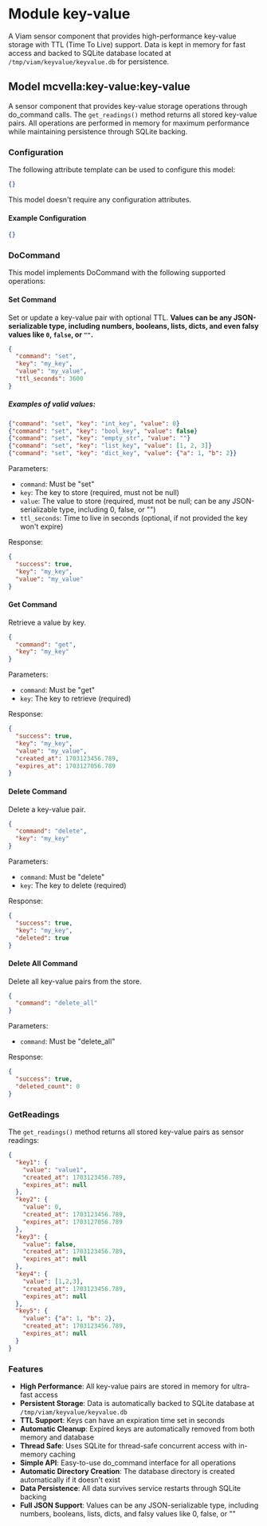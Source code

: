 # Module key-value 

A Viam sensor component that provides high-performance key-value storage with TTL (Time To Live) support. Data is kept in memory for fast access and backed to SQLite database located at `/tmp/viam/keyvalue/keyvalue.db` for persistence.

## Model mcvella:key-value:key-value

A sensor component that provides key-value storage operations through do_command calls. The `get_readings()` method returns all stored key-value pairs. All operations are performed in memory for maximum performance while maintaining persistence through SQLite backing.

### Configuration
The following attribute template can be used to configure this model:

```json
{}
```

This model doesn't require any configuration attributes.

#### Example Configuration

```json
{}
```

### DoCommand

This model implements DoCommand with the following supported operations:

#### Set Command
Set or update a key-value pair with optional TTL. **Values can be any JSON-serializable type, including numbers, booleans, lists, dicts, and even falsy values like `0`, `false`, or `""`.**

```json
{
  "command": "set",
  "key": "my_key",
  "value": "my_value",
  "ttl_seconds": 3600
}
```

##### Examples of valid values:
```json
{"command": "set", "key": "int_key", "value": 0}
{"command": "set", "key": "bool_key", "value": false}
{"command": "set", "key": "empty_str", "value": ""}
{"command": "set", "key": "list_key", "value": [1, 2, 3]}
{"command": "set", "key": "dict_key", "value": {"a": 1, "b": 2}}
```

Parameters:
- `command`: Must be "set"
- `key`: The key to store (required, must not be null)
- `value`: The value to store (required, must not be null; can be any JSON-serializable type, including 0, false, or "")
- `ttl_seconds`: Time to live in seconds (optional, if not provided the key won't expire)

Response:
```json
{
  "success": true,
  "key": "my_key",
  "value": "my_value"
}
```

#### Get Command
Retrieve a value by key.

```json
{
  "command": "get",
  "key": "my_key"
}
```

Parameters:
- `command`: Must be "get"
- `key`: The key to retrieve (required)

Response:
```json
{
  "success": true,
  "key": "my_key",
  "value": "my_value",
  "created_at": 1703123456.789,
  "expires_at": 1703127056.789
}
```

#### Delete Command
Delete a key-value pair.

```json
{
  "command": "delete",
  "key": "my_key"
}
```

Parameters:
- `command`: Must be "delete"
- `key`: The key to delete (required)

Response:
```json
{
  "success": true,
  "key": "my_key",
  "deleted": true
}
```

#### Delete All Command
Delete all key-value pairs from the store.

```json
{
  "command": "delete_all"
}
```

Parameters:
- `command`: Must be "delete_all"

Response:
```json
{
  "success": true,
  "deleted_count": 0
}
```

### GetReadings

The `get_readings()` method returns all stored key-value pairs as sensor readings:

```json
{
  "key1": {
    "value": "value1",
    "created_at": 1703123456.789,
    "expires_at": null
  },
  "key2": {
    "value": 0, 
    "created_at": 1703123456.789,
    "expires_at": 1703127056.789
  },
  "key3": {
    "value": false,
    "created_at": 1703123456.789,
    "expires_at": null
  },
  "key4": {
    "value": [1,2,3],
    "created_at": 1703123456.789,
    "expires_at": null
  },
  "key5": {
    "value": {"a": 1, "b": 2},
    "created_at": 1703123456.789,
    "expires_at": null
  }
}
```

### Features

- **High Performance**: All key-value pairs are stored in memory for ultra-fast access
- **Persistent Storage**: Data is automatically backed to SQLite database at `/tmp/viam/keyvalue/keyvalue.db`
- **TTL Support**: Keys can have an expiration time set in seconds
- **Automatic Cleanup**: Expired keys are automatically removed from both memory and database
- **Thread Safe**: Uses SQLite for thread-safe concurrent access with in-memory caching
- **Simple API**: Easy-to-use do_command interface for all operations
- **Automatic Directory Creation**: The database directory is created automatically if it doesn't exist
- **Data Persistence**: All data survives service restarts through SQLite backing
- **Full JSON Support**: Values can be any JSON-serializable type, including numbers, booleans, lists, dicts, and falsy values like 0, false, or ""
